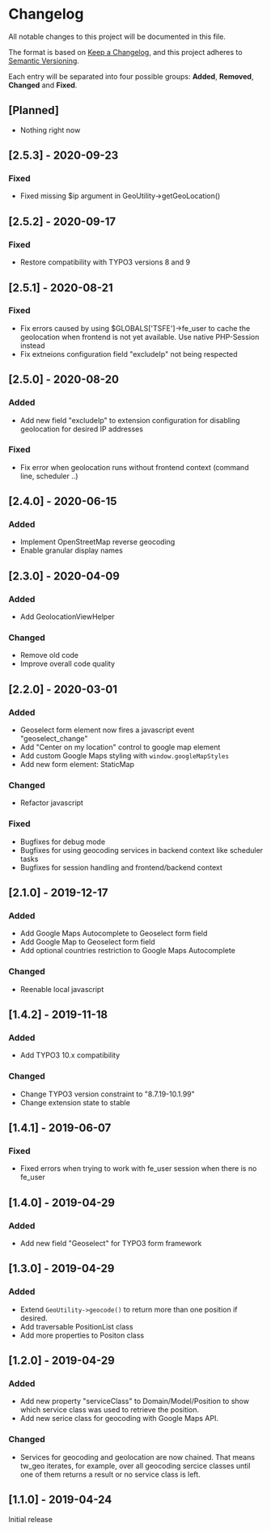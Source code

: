 # Changelog
All notable changes to this project will be documented in this file.

The format is based on [Keep a Changelog](https://keepachangelog.com/en/1.0.0/),
and this project adheres to [Semantic Versioning](https://semver.org/spec/v2.0.0.html).

Each entry will be separated into four possible groups: **Added**, **Removed**, **Changed** and **Fixed**.

## [Planned]
- Nothing right now

## [2.5.3] - 2020-09-23
### Fixed
- Fixed missing $ip argument in GeoUtility->getGeoLocation()

## [2.5.2] - 2020-09-17
### Fixed
- Restore compatibility with TYPO3 versions 8 and 9

## [2.5.1] - 2020-08-21
### Fixed
- Fix errors caused by using $GLOBALS['TSFE']->fe_user to cache the geolocation when frontend is not yet available. Use native PHP-Session instead
- Fix extneions configuration field "excludeIp" not being respected 

## [2.5.0] - 2020-08-20
### Added
- Add new field "excludeIp" to extension configuration for disabling geolocation for desired IP addresses
### Fixed
- Fix error when geolocation runs without frontend context (command line, scheduler ..)


## [2.4.0] - 2020-06-15
### Added
- Implement OpenStreetMap reverse geocoding
- Enable granular display names

## [2.3.0] - 2020-04-09
### Added
- Add GeolocationViewHelper
### Changed
- Remove old code
- Improve overall code quality


## [2.2.0] - 2020-03-01
### Added
- Geoselect form element now fires a javascript event "geoselect_change"
- Add "Center on my location" control to google map element
- Add custom Google Maps styling with `window.googleMapStyles`
- Add new form element: StaticMap
### Changed
- Refactor javascript
### Fixed
- Bugfixes for debug mode
- Bugfixes for using geocoding services in backend context like scheduler tasks
- Bugfixes for session handling and frontend/backend context 

## [2.1.0] - 2019-12-17
### Added
- Add Google Maps Autocomplete to Geoselect form field
- Add Google Map to Geoselect form field
- Add optional countries restriction to Google Maps Autocomplete
### Changed
- Reenable local javascript

## [1.4.2] - 2019-11-18
### Added
- Add TYPO3 10.x compatibility
### Changed
- Change TYPO3 version constraint to "8.7.19-10.1.99"
- Change extension state to stable

## [1.4.1] - 2019-06-07
### Fixed
- Fixed errors when trying to work with fe_user session when there is no fe_user

## [1.4.0] - 2019-04-29
### Added
- Add new field "Geoselect" for TYPO3 form framework

## [1.3.0] - 2019-04-29
### Added
- Extend `GeoUtility->geocode()` to return more than one position if desired.
- Add traversable PositionList class
- Add more properties to Positon class

## [1.2.0] - 2019-04-29
### Added
- Add new property "serviceClass" to Domain/Model/Position to show which service class was used to retrieve the position.
- Add new serice class for geocoding with Google Maps API.
### Changed
- Services for geocoding and geolocation are now chained. That means tw_geo iterates, for example, over all geocoding sercice classes until one of them returns a result or no service class is left.  

## [1.1.0] - 2019-04-24
Initial release 
